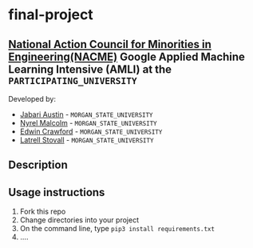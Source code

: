 <!--
Name of your teams' final project
-->
# final-project
## [National Action Council for Minorities in Engineering(NACME)](https://www.nacme.org) Google Applied Machine Learning Intensive (AMLI) at the `PARTICIPATING_UNIVERSITY`

<!--
List all of the members who developed the project and
link to each members respective GitHub profile
-->
Developed by: 
- [Jabari Austin](https://github.com/cbaker6) - `MORGAN_STATE_UNIVERSITY`
- [Nyrel Malcolm](https://github.com/cbaker6) - `MORGAN_STATE_UNIVERSITY` 
- [Edwin Crawford](https://github.com/cbaker6) - `MORGAN_STATE_UNIVERSITY` 
- [Latrell Stovall](https://github.com/cbaker6) - `MORGAN_STATE_UNIVERSITY`

## Description
<!--
Give a short description on what your project accomplishes and what tools is uses. In addition, you can drop screenshots directly into your README file to add them to your README. Take these from your presentations.
-->

## Usage instructions
<!--
Give details on how to install fork and install your project. You can get all of the python dependencies for your project by typing `pip3 freeze requirements.txt` on the system that runs your project. Add the generated `requirements.txt` to this repo.
-->
1. Fork this repo
2. Change directories into your project
3. On the command line, type `pip3 install requirements.txt`
4. ....
